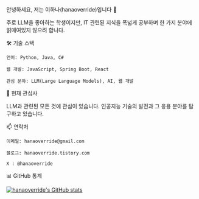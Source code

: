 안녕하세요, 저는 이하나(hanaoverride)입니다 👋

주로 LLM을 좋아하는 학생이지만, IT 관련된 지식을 폭넓게 공부하며 한 가지 분야에 얽매여있지 않으려 합니다.

🛠️ 기술 스택

    언어: Python, Java, C#

    웹 개발: JavaScript, Spring Boot, React

    관심 분야: LLM(Large Language Models), AI, 웹 개발
    

🔭 현재 관심사

LLM과 관련된 모든 것에 관심이 있습니다. 인공지능 기술의 발전과 그 응용 분야를 탐구하고 있습니다.

📫 연락처

    이메일: hanaoverride@gmail.com

    블로그: hanaoverride.tistory.com

    X : @hanaoverride
📊 GitHub 통계


[![hanaoverride's GitHub stats](https://github-readme-stats.vercel.app/api?username=hanaoverride)](https://github.com/hanaoverride/github-readme-stats)
